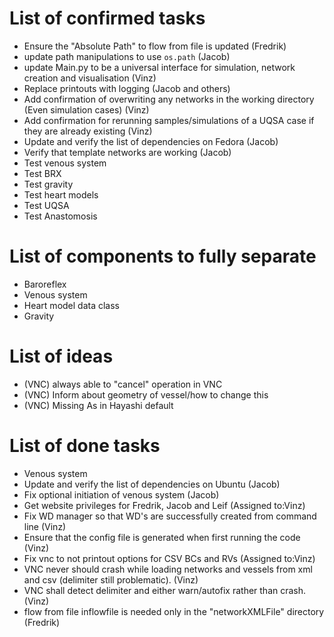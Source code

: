 # List of confirmed tasks
* Ensure the "Absolute Path" to flow from file is updated (Fredrik)
* update path manipulations to use `os.path` (Jacob)
* update Main.py to be a universal interface for simulation, network creation and visualisation (Vinz)
* Replace printouts with logging (Jacob and others)
* Add confirmation of overwriting any networks in the working directory (Even simulation cases)  (Vinz)
* Add confirmation for rerunning samples/simulations of a UQSA case if they are already existing (Vinz)
* Update and verify the list of dependencies on Fedora (Jacob)
* Verify that template networks are working (Jacob)
* Test venous system
* Test BRX
* Test gravity
* Test heart models
* Test UQSA
* Test Anastomosis

# List of components to fully separate
* Baroreflex
* Venous system
* Heart model data class
* Gravity

# List of ideas
* (VNC) always able to "cancel" operation in VNC
* (VNC) Inform about geometry of vessel/how to change this
* (VNC) Missing As in Hayashi default


# List of done tasks
* Venous system
* Update and verify the list of dependencies on Ubuntu (Jacob)
* Fix optional initiation of venous system (Jacob)
* Get website privileges for Fredrik, Jacob and Leif (Assigned to:Vinz)
* Fix WD manager so that WD's are successfully created from command line (Vinz)
* Ensure that the config file is generated when first running the code (Vinz)
* Fix vnc to not printout options for CSV BCs and RVs (Assigned to:Vinz)
* VNC never should crash while loading networks and vessels from xml and csv (delimiter still problematic). (Vinz)
* VNC shall detect delimiter and either warn/autofix rather than crash. (Vinz)
* flow from file inflowfile is needed only in the "networkXMLFile" directory (Fredrik)
